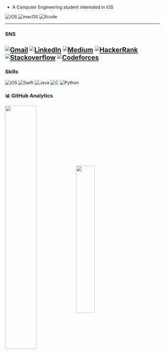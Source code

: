 
* A Computer Engineering student interested in iOS 

![iOS](https://img.shields.io/badge/iOS-000000?style=for-the-badge&logo=ios&logoColor=white)
![macOS](https://img.shields.io/badge/mac%20os-000000?style=for-the-badge&logo=apple&logoColor=white)
![Xcode](https://img.shields.io/badge/Xcode-007ACC?style=for-the-badge&logo=Xcode&logoColor=white)

---
### SNS
[![Gmail](https://img.shields.io/badge/Gmail-D14836?style=for-the-badge&logo=gmail&logoColor=white)](mailto:mustafadevecii80@gmail.com)
[![LinkedIn](https://img.shields.io/badge/LinkedIn-0072b1.svg?style=for-the-badge&logo=linkedin&logoColor=white)](https://www.linkedin.com/in/mustafa-devecii/)
[![Medium](https://img.shields.io/badge/Medium-12100E?style=for-the-badge&logo=medium&logoColor=white)](https://medium.com/@mustafadeveci)
[![HackerRank](https://img.shields.io/badge/-Hackerrank-2EC866?style=for-the-badge&logo=HackerRank&logoColor=white)](https://www.hackerrank.com/m_deveci9?hr_r=1)
[![Stackoverflow](https://img.shields.io/badge/Stack_Overflow-FE7A16?style=for-the-badge&logo=stack-overflow&logoColor=white)](https://stackoverflow.com/users/20233223/mustafa-deveci)
[![Codeforces](https://img.shields.io/badge/Codeforces-445f9d?style=for-the-badge&logo=Codeforces&logoColor=white)](https://codeforces.com/profile/mustafadeveci)
---
### Skills
![iOS](https://img.shields.io/badge/iOS-blue.svg?style=for-the-badge&logo=ios)
![Swift](https://img.shields.io/badge/Swift-ffac45.svg?style=for-the-badge&logo=swift&logoColor=black) 
![Java](https://img.shields.io/badge/java-%23ED8B00.svg?style=for-the-badge&logo=java&logoColor=white)
![C](https://img.shields.io/badge/c-%2300599C.svg?style=for-the-badge&logo=c&logoColor=white)
![Python](https://img.shields.io/badge/python-3670A0?style=for-the-badge&logo=python&logoColor=ffdd54)

### 📊 GitHub Analytics

<p align="left">
    <img align="center" width="45%" src="https://github-readme-stats.vercel.app/api?username=mustafa-deveci&show_icons=true&count_private=true&theme=dark"/>
    <img align="center" width="35%" src="https://github-readme-stats.vercel.app/api/top-langs/?username=mustafa-deveci&show_icons=true&count_private=true&theme=dark"/>
</p>

